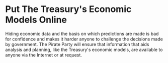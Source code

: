 Put The Treasury's Economic Models Online
=========================================

Hiding economic data and the basis on which predictions are made is bad 
for confidence and makes it harder anyone to challenge the decisions 
made by government. The Pirate Party will ensure that information that 
aids analysis and planning, like the Treasury's economic models, are 
available to anyone via the Internet or at request.


